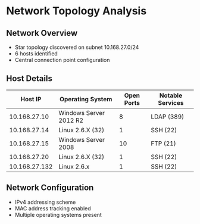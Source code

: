 # Network Topology Analysis

## Network Overview
- Star topology discovered on subnet 10.168.27.0/24
- 6 hosts identified
- Central connection point configuration

## Host Details
| Host IP | Operating System | Open Ports | Notable Services |
|---------|-----------------|------------|------------------|
| 10.168.27.10 | Windows Server 2012 R2 | 8 | LDAP (389) |
| 10.168.27.14 | Linux 2.6.X (32) | 1 | SSH (22) |
| 10.168.27.15 | Windows Server 2008 | 10 | FTP (21) |
| 10.168.27.20 | Linux 2.6.X (32) | 1 | SSH (22) |
| 10.168.27.132 | Linux 2.6.x | 1 | SSH (22) |

## Network Configuration
- IPv4 addressing scheme
- MAC address tracking enabled
- Multiple operating systems present